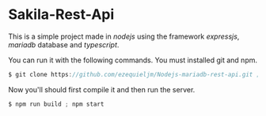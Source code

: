 # Sakila-Rest-Api
This is a simple project made in *nodejs* using the framework *expressjs*, *mariadb* database and *typescript*.

You can run it with the following commands. You must installed git and npm.

```C 
$ git clone https://github.com/ezequieljm/Nodejs-mariadb-rest-api.git ; npm install
```

Now you'll should first compile it and then run the server.
```C
$ npm run build ; npm start
```
